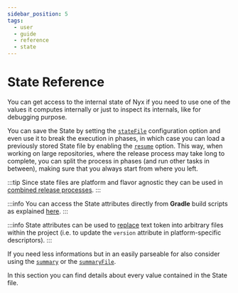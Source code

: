 ```yaml
---
sidebar_position: 5
tags:
  - user
  - guide
  - reference
  - state
---
```


# State Reference

You can get access to the internal state of Nyx if you need to use one of the values it computes internally or just to inspect its internals, like for debugging purpose.

You can save the State by setting the [`stateFile`](../configuration-reference/global-options.mdx#state-file) configuration option and even use it to break the execution in phases, in which case you can load a previously stored State file by enabling the [`resume`](../configuration-reference/global-options.mdx#resume) option. This way, when working on large repositories, where the release process may take long to complete, you can split the process in phases (and run other tasks in between), making sure that you always start from where you left.

:::tip
Since state files are platform and flavor agnostic they can be used in [combined release processes](../introduction/combined-release-process.mdx).
:::

:::info
You can access the State attributes directly from **Gradle** build scripts as explained [here](../introduction/usage.mdx#accessing-the-nyx-state-extra-project-property-from-build-scripts).
:::

:::info
State attributes can be used to [replace](../configuration-reference/substitutions.mdx) text token into arbitrary files within the project (i.e. to update the `version` attribute in platform-specific descriptors).
:::

If you need less informations but in an easily parseable for also consider using the [`summary`](../configuration-reference/global-options.mdx#summary) or the [`summaryFile`](../configuration-reference/global-options.mdx#summary-file).

In this section you can find details about every value contained in the State file.
